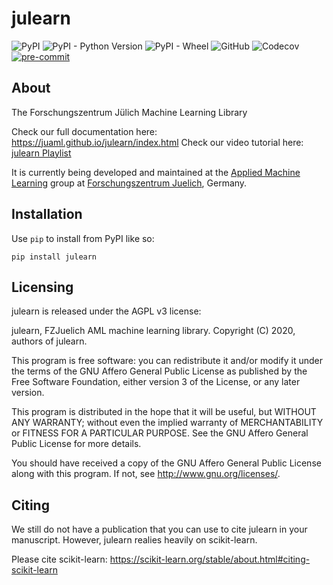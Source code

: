 # julearn

![PyPI](https://img.shields.io/pypi/v/julearn?style=flat-square)
![PyPI - Python Version](https://img.shields.io/pypi/pyversions/julearn?style=flat-square)
![PyPI - Wheel](https://img.shields.io/pypi/wheel/julearn?style=flat-square)
![GitHub](https://img.shields.io/github/license/juaml/julearn?style=flat-square)
![Codecov](https://img.shields.io/codecov/c/github/juaml/julearn?style=flat-square)
[![pre-commit](https://img.shields.io/badge/pre--commit-enabled-brightgreen?logo=pre-commit)](https://github.com/pre-commit/pre-commit)

## About

The Forschungszentrum Jülich Machine Learning Library

Check our full documentation here: https://juaml.github.io/julearn/index.html
Check our video tutorial here: [julearn Playlist](https://youtube.com/playlist?list=PLvb39y5Ge21CUjccmY_0kXRCwBBaikGf_)

It is currently being developed and maintained at the [Applied Machine Learning](https://www.fz-juelich.de/en/inm/inm-7/research-groups/applied-machine-learning-aml) group at [Forschungszentrum Juelich](https://www.fz-juelich.de/en), Germany.

## Installation

Use `pip` to install from PyPI like so:

```
pip install julearn
```

## Licensing

julearn is released under the AGPL v3 license:

julearn, FZJuelich AML machine learning library.
Copyright (C) 2020, authors of julearn.

This program is free software: you can redistribute it and/or modify
it under the terms of the GNU Affero General Public License as published by
the Free Software Foundation, either version 3 of the License, or any later version.

This program is distributed in the hope that it will be useful,
but WITHOUT ANY WARRANTY; without even the implied warranty of
MERCHANTABILITY or FITNESS FOR A PARTICULAR PURPOSE.  See the
GNU Affero General Public License for more details.

You should have received a copy of the GNU Affero General Public License
along with this program.  If not, see <http://www.gnu.org/licenses/>.

## Citing

We still do not have a publication that you can use to cite julearn in your
manuscript. However, julearn realies heavily on scikit-learn.

Please cite scikit-learn: https://scikit-learn.org/stable/about.html#citing-scikit-learn
